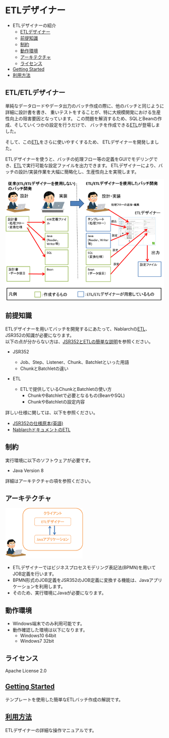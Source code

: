 # ETLデザイナー
- ETLデザイナーの紹介
    - [ETLデザイナー](#etletlデザイナー)
    - [前提知識](#前提知識)
    - [制約](#制約)
    - [動作環境](#動作環境)
    - [アーキテクチャ](#アーキテクチャ)
    - [ライセンス](#ライセンス)
- [Getting Started](doc/getting-started.md)
- [利用方法](doc/operation-guide.md)

## ETL/ETLデザイナー

単純なデータロードやデータ出力のバッチ作成の際に、他のバッチと同じように詳細に設計書を書き、
重いテストをすることが、特に大規模開発における生産性向上の阻害要因となっています。
この問題を解消するため、SQLとBeanの作成、そしていくつかの設定を行うだけで、
バッチを作成できる[ETL](https://nablarch.github.io/docs/LATEST/doc/extension_components/etl/index.html)が登場しました。

そして、この[ETL](https://nablarch.github.io/docs/LATEST/doc/extension_components/etl/index.html)をさらに使いやすくするため、
ETLデザイナーを開発しました。

ETLデザイナーを使うと、バッチの処理フロー等の定義をGUIでモデリングでき、[ETL](https://nablarch.github.io/docs/LATEST/doc/extension_components/etl/index.html)で実行可能な設定ファイルを出力できます。
ETLデザイナーにより、バッチの設計/実装作業を大幅に簡略化し、生産性向上を実現します。

![比較](doc/image/compare.png)

## 前提知識
ETLデザイナーを用いてバッチを開発するにあたって、Nablarchの[ETL](https://nablarch.github.io/docs/LATEST/doc/extension_components/etl/index.html)、JSR352の知識が必要になります。  
以下の点が分からない方は、[JSR352とETLの簡単な説明](doc/jsr352-etl-simple-guide.md)を参照ください。
- JSR352
    - Job、Step、Listener、Chunk、Batchletといった用語
    - ChunkとBatchletの違い

- ETL
    - ETLで提供しているChunkとBatchletの使い方
        - ChunkやBatchletで必要となるもの(BeanやSQL)
        - ChunkやBatchletの設定内容
    
詳しい仕様に関しては、以下を参照ください。
  - [JSR352の仕様原本(英語)](https://jcp.org/en/jsr/detail?id=352)
  - [NablarchドキュメントのETL](https://nablarch.github.io/docs/LATEST/doc/extension_components/etl/index.html)

## 制約
実行環境に以下のソフトウェアが必要です。
- Java Version 8

詳細はアーキテクチャの項を参照ください。

## アーキテクチャ
![architecture](doc/image/architecture.png)
- ETLデザイナーではビジネスプロセスモデリング表記法(BPMN)を用いてJOB定義を行います。
- BPMN形式のJOB定義をJSR352のJOB定義に変換する機能は、Javaアプリケーションを利用します。
- そのため、実行環境にJavaが必要になります。

## 動作環境
- Windows端末でのみ利用可能です。
- 動作確認した環境は以下になります。
    - Windows10 64bit
    - Windows7 32bit

## ライセンス
Apache License 2.0

## [Getting Started](doc/getting-started.md)
テンプレートを使用した簡単なETLバッチ作成の解説です。

## [利用方法](doc/operation-guide.md)
ETLデザイナーの詳細な操作マニュアルです。